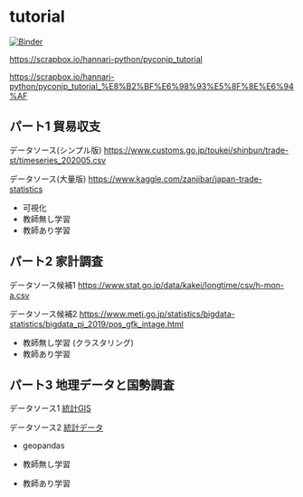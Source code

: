 # tutorial
[![Binder](https://mybinder.org/badge_logo.svg)](https://mybinder.org/v2/gh/hannari-python/tutorial/master)

https://scrapbox.io/hannari-python/pyconjp_tutorial

https://scrapbox.io/hannari-python/pyconjp_tutorial_%E8%B2%BF%E6%98%93%E5%8F%8E%E6%94%AF


## パート1 貿易収支
データソース(シンプル版)
https://www.customs.go.jp/toukei/shinbun/trade-st/timeseries_202005.csv

データソース(大量版)
https://www.kaggle.com/zanjibar/japan-trade-statistics

- 可視化
- 教師無し学習
- 教師あり学習

## パート2 家計調査
データソース候補1 https://www.stat.go.jp/data/kakei/longtime/csv/h-mon-a.csv

データソース候補2 https://www.meti.go.jp/statistics/bigdata-statistics/bigdata_pj_2019/pos_gfk_intage.html

- 教師無し学習 (クラスタリング)
- 教師あり学習

## パート3 地理データと国勢調査
データソース1 [統計GIS](https://www.e-stat.go.jp/gis/statmap-search?type=2)

データソース2 [統計データ](https://www.e-stat.go.jp/gis/statmap-search?type=1)

- geopandas

- 教師無し学習
- 教師あり学習
